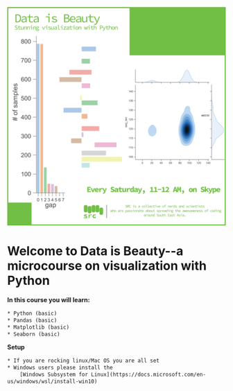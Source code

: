 <img src='src/micro_vis.png' widht=500>

# Welcome to Data is Beauty--a microcourse on visualization with Python

**In this course you will learn:**

	* Python (basic)
	* Pandas (basic)
	* Matplotlib (basic)
	* Seaborn (basic)

**Setup**

	* If you are rocking linux/Mac OS you are all set 
	* Windows users please install the 
		[Windows Subsystem for Linux](https://docs.microsoft.com/en-us/windows/wsl/install-win10)

